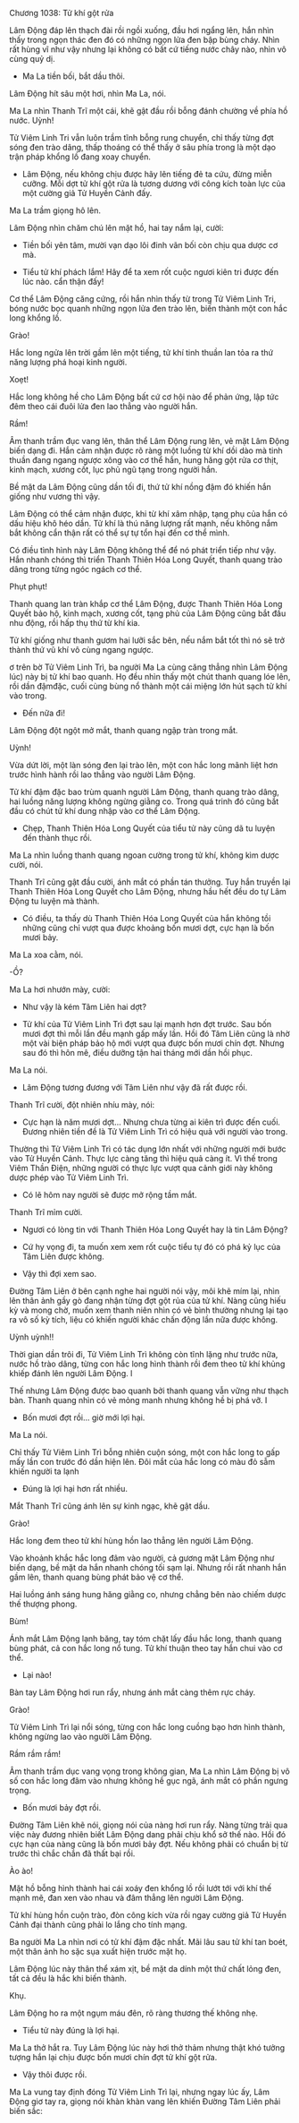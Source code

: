 




Chương 1038: Tử khí gột rửa


Lâm Động đáp lên thạch đài rồi ngồi xuống, đầu hơi ngẩng lên, hắn nhìn thấy trong ngọn thác đen đó có những ngọn lửa đen bập bùng cháy. Nhìn rất hùng vĩ như vậy nhưng lại không có bất cứ tiếng nước chây nào, nhìn vô cùng quỷ dị.

- Ma La tiền bối, bắt dầu thôi.

Lâm Động hít sâu một hơi, nhìn Ma La, nói.

Ma La nhìn Thanh Trĩ một cái, khẽ gật đầu rồi bỗng đánh chường về phía hồ nước. Uỳnh!

Tử Viêm Linh Tri vẫn luôn trầm tĩnh bỗng rung chuyển, chỉ thấy từng đợt sóng đen trào dâng, thấp thoáng có thể thấy ở sâu phía trong là một dạo trận pháp khổng lồ đang xoay chuyển.

- Lâm Động, nếu không chịu được hãy lên tiếng đẻ ta cứu, đừng miễn cưỡng. Mỗi dợt tử khí gột rửa là tương dương với công kích toàn lực của một cường giả Tử Huyền Cảnh đấy.

Ma La trầm giọng hô lên.

Lâm Động nhìn chăm chú lên mặt hồ, hai tay nắm lại, cười:

- Tiền bối yên tâm, mười vạn dạo lôi đinh vãn bối còn chịu qua dược cơ mà.

- Tiểu tử khí phách lắm! Hây để ta xem rốt cuộc ngươi kiên tri được đến lúc nào. cẩn thận đấy!

Cơ thể Lâm Động căng cứng, rồi hắn nhìn thấy từ trong Tử Viêm Linh Tri, bóng nước bọc quanh những ngọn lửa đen trào lên, biến thành một con hắc long khổng lồ.

Grào!

Hắc long ngửa lên trời gầm lên một tiếng, tử khí tinh thuần lan tỏa ra thứ năng lượng phá hoại kinh người.

Xoẹt!

Hắc long không hề cho Lâm Động bất cứ cơ hội nào để phản ứng, lập tức đêm theo cái đuôi lửa đen lao thẳng vào người hắn.

Rầm!

Âm thanh trầm đục vang lên, thân thể Lâm Động rung lên, vẻ mặt Lâm Động biến dạng đi. Hắn cảm nhận được rõ ràng một luồng từ khí dồi dào mà tinh thuần đang ngang ngược xông vào cơ thể hắn, hung hăng gột rửa cơ thịt, kinh mạch, xương cốt, lục phủ ngũ tạng trong người hắn.

Bề mặt da Lâm Động cũng dần tối đi, thứ tử khí nồng đậm đó khiến hắn giống như vương thì vậy.

Lâm Động có thể cảm nhận được, khi từ khí xâm nhập, tạng phụ của hắn có dấu hiệu khô héo dần. Tử khí là thú năng lượng rất mạnh, nếu không nắm bắt không cẩn thận rất có thể sự tự tổn hại đến cơ thể mình.

Có điều tình hình này Lâm Động không thể để nó phát triển tiếp như vậy. Hắn nhanh chóng thì triển Thanh Thiên Hóa Long Quyết, thanh quang trào dâng trong từng ngóc ngách cơ thể.

Phụt phụt!

Thanh quang lan tràn khắp cơ thể Lâm Động, được Thanh Thiên Hóa Long Quyết bảo hộ, kinh mạch, xương cốt, tạng phủ của Lâm Động cũng bắt đầu nhu động, rồi hấp thụ thứ từ khí kia.

Tử khí giống như thanh gươm hai lưỡi sắc bên, nếu nắm bắt tốt thì nó sẽ trở thành thứ vũ khí vô cùng ngang ngược.

ơ trên bờ Tử Viêm Linh Trì, ba người Ma La cùng căng thẳng nhìn Lâm Động lúc) này bị tử khí bao quanh. Họ đều nhìn thấy một chút thanh quang lóe lên, rồi dần đậmđặc, cuối cùng bùng nổ thành một cái miệng lớn hút sạch tử khí vào trong.

- Đến nữa đi!

Lâm Động đột ngột mở mắt, thanh quang ngập tràn trong mắt.

Uỳnh!

Vừa dứt lời, một làn sóng đen lại trào lên, một con hắc long mãnh liệt hơn trước hình hành rồi lao thẳng vào người Lâm Động.

Tử khí đậm đặc bao trùm quanh người Lâm Động, thanh quang trào dâng, hai luồng năng lượng không ngừng giằng co. Trong quá trinh đó cũng bắt đầu có chút tử khí dung nhập vào cơ thể Lâm Động.

- Chẹp, Thanh Thiên Hóa Long Quyết của tiểu tử này cũng dã tu luyện đến thành thục rồi.

Ma La nhìn luồng thanh quang ngoan cường trong tử khí, không kìm dược cười, nói.

Thanh Trĩ cũng gật đầu cười, ánh mắt có phần tán thưởng. Tuy hắn truyền lại Thanh Thiên Hóa Long Quyết cho Lâm Động, nhưng hầu hết đều do tự Lâm Động tu luyện mà thành.

- Có điều, ta thấy dù Thanh Thiên Hóa Long Quyết của hắn không tồi những cũng chỉ vượt qua được khoảng bốn mươi dợt, cực hạn là bốn mươi bảy.

Ma La xoa cằm, nói.

-Ồ?

Ma La hơi nhướn mày, cười:

- Như vậy là kém Tâm Liên hai dợt?

- Tử khí của Tử Viêm Linh Trì đợt sau lại mạnh hơn đợt trước. Sau bốn mươi đợt thì mỗi lần đều mạnh gấp mấy lần. Hồi đó Tâm Liên cũng là nhờ một vài biện pháp bảo hộ mới vượt qua được bốn mươi chín đợt. Nhưng sau đó thì hôn mê, điều dưỡng tận hai tháng mới dần hồi phục.

Ma La nói.

- Lâm Động tương đương với Tâm Liên như vậy đã rất được rồi.

Thanh Trĩ cười, đột nhiên nhíu mày, nói:

- Cực hạn là năm mươi dợt... Nhưng chưa từng ai kiên trì được đến cuối. Đương nhiên tiền đề là Tử Viêm Linh Trì có hiệu quả với người vào trong.

Thường thì Tử Viêm Linh Trì có tác dụng lớn nhất với những người mới bước vào Tử Huyền Cảnh. Thực lực càng tăng thì hiệu quả càng ít. Vì thế trong Viêm Thần Điện, những người có thực lực vượt qua cảnh giới này không dược phép vào Tử Viêm Linh Trì.

- Có lẽ hôm nay người sẽ được mở rộng tầm mắt.

Thanh Trĩ mỉm cười.

- Ngươi có lòng tin với Thanh Thiên Hóa Long Quyết hay là tin Lâm Động?

- Cứ hy vọng đi, ta muốn xem xem rốt cuộc tiểu tự đó có phá kỷ lục của Tâm Liên được không.

- Vậy thì đợi xem sao.

Đường Tâm Liên ở bên cạnh nghe hai người nói vậy, môi khẽ mím lại, nhìn lên thân ảnh gầy gò đang nhận từng đợt gột rủa của tử khí. Nàng cũng hiếu kỳ và mong chờ, muốn xem thanh niên nhìn có vẻ bình thường nhưng lại tạo ra vô số kỳ tích, liệu có khiến người khác chấn động lần nữa được không.

Uỳnh uỳnh!!

Thời gian dần trôi đi, Tử Viêm Linh Trì không còn tĩnh lặng như trước nữa, nước hồ trào dâng, từng con hắc long hình thành rồi đem theo tử khí khủng khiếp đánh lên người Lâm Động. l

Thế nhưng Lâm Động được bao quanh bởi thanh quang vẫn vững như thạch bàn. Thanh quang nhìn có vẻ mỏng manh nhưng không hề bị phá vỡ. I

- Bốn mươi đợt rồi... giờ mới lợi hại.

Ma La nói.

Chỉ thấy Tử Viêm Linh Trì bỗng nhiên cuộn sóng, một con hắc long to gấp mấy lần con trước đó dần hiện lên. Đôi mắt của hắc long có màu đỏ sẫm khiến người ta lạnh

- Đúng là lợi hại hơn rất nhiều.

Mắt Thanh Trĩ cũng ánh lên sự kinh ngạc, khẽ gật dầu.

Grào!

Hắc long đem theo tử khí hùng hồn lao thẳng lên người Lâm Động.

Vào khoảnh khắc hắc long đâm vào người, cả gương mặt Lâm Động như biến dạng, bề mặt da hắn nhanh chóng tối sạm lại. Nhưng rồi rất nhanh hắn gầm lên, thanh quang bùng phát bảo vệ cơ thể.

Hai luồng ánh sáng hung hăng giằng co, nhưng chẳng bên nào chiếm dược thế thượng phong.

Bùm!

Ánh mắt Lâm Động lạnh băng, tay tóm chặt lấy đầu hắc long, thanh quang bùng phát, cả con hắc long nổ tung. Tử khí thuận theo tay hắn chui vào cơ thể.

- Lại nào!

Bàn tay Lâm Động hơi run rẩy, nhưng ánh mắt càng thêm rực cháy.

Grào!

Tử Viêm Linh Trì lại nổi sóng, từng con hắc long cuồng bạo hơn hình thành, không ngừng lao vào người Lâm Động.

Rầm rầm rầm!

Âm thanh trầm dục vang vọng trong không gian, Ma La nhìn Lâm Động bị vô số con hắc long đâm vào nhưng không hề gục ngã, ánh mắt có phần ngưng trọng.

- Bốn mươi bảy đợt rồi.

Đường Tâm Liên khẽ nói, giọng nói của nàng hơi run rẩy. Nàng từng trải qua việc này đương nhiên biết Lâm Động dang phải chịu khổ sở thế nào. Hồi đó cực hạn của nàng cũng là bốn mươi bảy đợt. Nếu không phải có chuẩn bị từ trước thì chắc chắn đã thất bại rồi.

Ào ào!

Mặt hồ bỗng hình thành hai cái xoáy đen khổng lồ rồi lướt tới với khí thế mạnh mẽ, đan xen vào nhau và đâm thẳng lên người Lâm Động.

Tử khí hùng hồn cuộn trào, đòn công kích vừa rồi ngay cường giả Tử Huyền Cảnh đại thành cũng phải lo lắng cho tính mạng.

Ba người Ma La nhìn nơi có tử khí đậm đặc nhất. Mãi lâu sau tử khí tan boét, một thân ảnh ho sặc sụa xuất hiện trước mặt họ.

Lâm Động lúc này thân thể xám xịt, bề mặt da dính một thứ chất lỏng đen, tất cả đều là hắc khi biến thành.

Khụ.

Lâm Động ho ra một ngụm máu đên, rõ ràng thương thế không nhẹ.

- Tiểu tử này đúng là lợi hại.

Ma La thở hắt ra. Tuy Lâm Động lúc này hơi thở thảm nhưng thật khó tưởng tượng hắn lại chịu được bốn mươi chín đợt tử khí gột rửa.

- Vậy thôi được rồi.

Ma La vung tay định đóng Tử Viêm Linh Trì lại, nhưng ngay lúc ấy, Lâm Động giơ tay ra, giọng nói khàn khàn vang lên khiến Đường Tâm Liên phải biến sắc:




